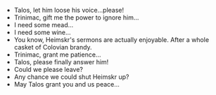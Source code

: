 - Talos, let him loose his voice...please!
- Trinimac, gift me the power to ignore him...
- I need some mead...
- I need some wine...
- You know, Heimskr's sermons are actually enjoyable. After a whole casket of Colovian brandy.
- Trinimac, grant me patience...
- Talos, please finally answer him!
- Could we please leave?
- Any chance we could shut Heimskr up?
- May Talos grant you and us peace...
